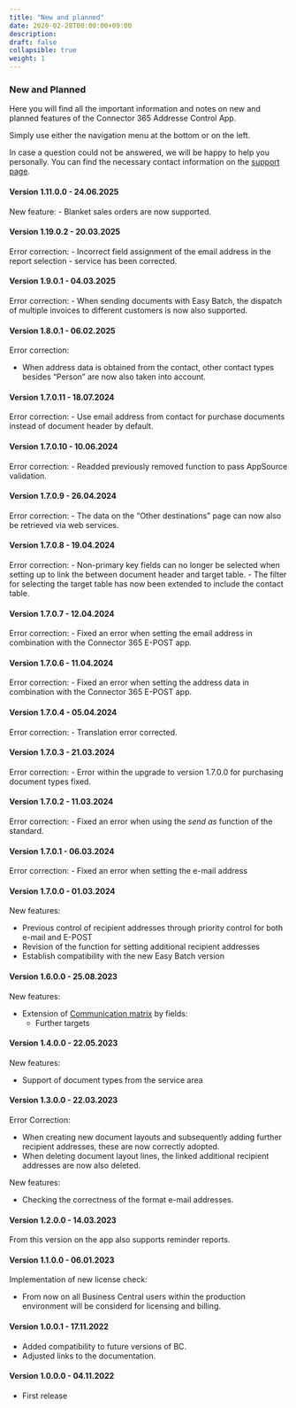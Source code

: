 ```yaml
---
title: "New and planned"
date: 2020-02-28T00:00:00+09:00
description: 
draft: false
collapsible: true
weight: 1
---
```

### New and Planned

Here you will find all the important information and notes on new and planned features of the Connector 365 Addresse Control App.

Simply use either the navigation menu at the bottom or on the left.

In case a question could not be answered, we will be happy to help you personally. You can find the necessary contact information on the [support page](en-us/apps/help-and-support/).

#### Version 1.11.0.0 - 24.06.2025
New feature:
    - Blanket sales orders are now supported.

#### Version 1.19.0.2 - 20.03.2025
Error correction:
    - Incorrect field assignment of the email address in the report selection - service has been corrected.

#### Version 1.9.0.1 - 04.03.2025
Error correction:
    - When sending documents with Easy Batch, the dispatch of multiple invoices to different customers is now also supported.

#### Version 1.8.0.1 - 06.02.2025
Error correction:
- When address data is obtained from the contact, other contact types besides “Person” are now also taken into account.

#### Version 1.7.0.11 - 18.07.2024
Error correction:
    - Use email address from contact for purchase documents instead of document header by default.

#### Version 1.7.0.10 - 10.06.2024
Error correction:
    - Readded previously removed function to pass AppSource validation.

#### Version 1.7.0.9 - 26.04.2024
Error correction:
    - The data on the “Other destinations” page can now also be retrieved via web services.

#### Version 1.7.0.8 - 19.04.2024
Error correction:
    - Non-primary key fields can no longer be selected when setting up to link the between document header and target table.
    - The filter for selecting the target table has now been extended to include the contact table.

#### Version 1.7.0.7 - 12.04.2024
Error correction:
    - Fixed an error when setting the email address in combination with the Connector 365 E-POST app.

#### Version 1.7.0.6 - 11.04.2024
Error correction:
    - Fixed an error when setting the address data in combination with the Connector 365 E-POST app.

#### Version 1.7.0.4 - 05.04.2024
Error correction:
    - Translation error corrected.

#### Version 1.7.0.3 - 21.03.2024
Error correction:
    - Error within the upgrade to version 1.7.0.0 for purchasing document types fixed.

#### Version 1.7.0.2 - 11.03.2024
Error correction:
    - Fixed an error when using the *send as* function of the standard.

#### Version 1.7.0.1 - 06.03.2024
Error correction:
    - Fixed an error when setting the e-mail address

#### Version 1.7.0.0 - 01.03.2024
New features:
 - Previous control of recipient addresses through priority control for both e-mail and E-POST
 - Revision of the function for setting additional recipient addresses
 - Establish compatibility with the new Easy Batch version

#### Version 1.6.0.0 - 25.08.2023
New features:
 - Extension of [Communication matrix](/en-us/apps/base/first-steps/setup/communication-matrix/) by fields:
    * Further targets

#### Version 1.4.0.0 - 22.05.2023
New features:
 - Support of document types from the service area

#### Version 1.3.0.0 - 22.03.2023
Error Correction:
- When creating new document layouts and subsequently adding further recipient addresses, these are now correctly adopted.
- When deleting document layout lines, the linked additional recipient addresses are now also deleted.

New features:
- Checking the correctness of the format e-mail addresses.
#### Version 1.2.0.0 - 14.03.2023
From this version on the app also supports reminder reports.

#### Version 1.1.0.0 - 06.01.2023
Implementation of new license check:
- From now on all Business Central users within the production environment will be considerd for licensing and billing.

#### Version 1.0.0.1 - 17.11.2022
- Added compatibility to future versions of BC.
- Adjusted links to the documentation.

#### Version 1.0.0.0 - 04.11.2022
- First release